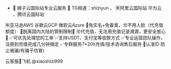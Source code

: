 - 👋 狮子云国际站专业云服务 🦁️
TG频道：shiziyun ，
🈶阿里云国际站  华为云 、腾讯云国际站
                     
🈶亚马逊AWS 谷歌云GCP 微软云Azure
💯免实名+免备案，🉑不用人脸（代充值额度）
🚯脱离国内大陆的管制限制🚯
🉑代充值，无法用充值记录溯源，更安全放心📵
✅可优先处理您的工单
✅支持USDT、支付宝等收款方式
✅专业运营团队操作，注册到充值完成几分钟搞定
✅专群服务7*20h充值/技术咨询售后服务
🦁️认准ID  防止被骗(有骗子仿冒)

云客服🦁️飞机 @xiaoshizi999

